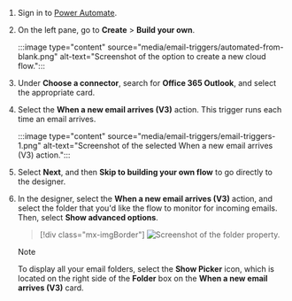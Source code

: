 1. Sign in to [Power Automate](https://flow.microsoft.com).

1. On the left pane, go to **Create** > **Build your own**.

    :::image type="content" source="media/email-triggers/automated-from-blank.png" alt-text="Screenshot of the option to create a new cloud flow.":::

1. Under **Choose a connector**, search for **Office 365 Outlook**, and select the appropriate card.

1. Select the **When a new email arrives (V3)** action. This trigger runs each time an email arrives.

    :::image type="content" source="media/email-triggers/email-triggers-1.png" alt-text="Screenshot of the selected When a new email arrives (V3) action.":::

1. Select **Next**, and then **Skip to building your own flow** to go directly to the designer.

1. In the designer, select the **When a new email arrives (V3)** action, and select the folder that you'd like the flow to monitor for incoming emails. Then, select **Show advanced options**.

    > [!div class="mx-imgBorder"]
    > ![Screenshot of the folder property.](media/email-triggers/email-triggers-subject-folder.png "Folder property")

     >[!NOTE]
     > To display all your email folders, select the **Show Picker** icon, which is located on the right side of the **Folder** box on the **When a new email arrives (V3)** card.
